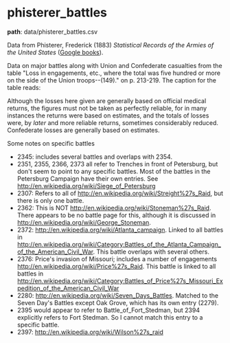 # phisterer_battles

**path**: data/phisterer_battles.csv

Data from Phisterer, Frederick (1883) *Statistical Records of the Armies of the United States* ([Google books](http://books.google.com/books?id=cVNHr_nnLlYC)).

Data on major battles along with Union and Confederate casualties from the table "Loss in engagements, etc., where the total was five hundred or more on the side of the Union troops--(149)." on p. 213-219. The caption for the table reads:

   Although the losses here given are generally based on official medical returns, the figures must not be taken
   as perfectly reliable, for in many instances the returns were based on estimates, and the totals of losses were,
   by *later* and more reliable returns, sometimes considerably reduced. Confederate losses are generally based on estimates.

Some notes on specific battles

- 2345: includes several battles and overlaps with 2354. 
- 2351, 2355, 2366, 2373 all refer to Trenches in front of Petersburg,
  but don't seem to point to any specific battles. Most of the battles
  in the Petersburg Campaign have their own entries. See
  http://en.wikipedia.org/wiki/Siege_of_Petersburg
- 2307: Refers to all of
  http://en.wikipedia.org/wiki/Streight%27s_Raid, but there is only
  one battle.
- 2362: This is NOT http://en.wikipedia.org/wiki/Stoneman%27s_Raid.  There appears to be no battle page for this, 
  although it is discussed in http://en.wikipedia.org/wiki/George_Stoneman.
- 2372: http://en.wikipedia.org/wiki/Atlanta_campaign.  Linked to all
  battles in
  http://en.wikipedia.org/wiki/Category:Battles_of_the_Atlanta_Campaign_of_the_American_Civil_War. This battle 
  overlaps with several others.
- 2376: Price's invasion of Missouri; includes a number of engagements http://en.wikipedia.org/wiki/Price%27s_Raid.  This battle is linked to all battles in http://en.wikipedia.org/wiki/Category:Battles_of_Price%27s_Missouri_Expedition_of_the_American_Civil_War
- 2280: http://en.wikipedia.org/wiki/Seven_Days_Battles. Matched to the Seven Day's Battles except Oak Grove, 
  which has its own entry (2279).
- 2395 would appear to refer to Battle_of_Fort_Stedman, but 2394 explicitly refers to Fort Stedman. So 
  I cannot match this entry to a specific battle.
- 2397: http://en.wikipedia.org/wiki/Wilson%27s_raid


